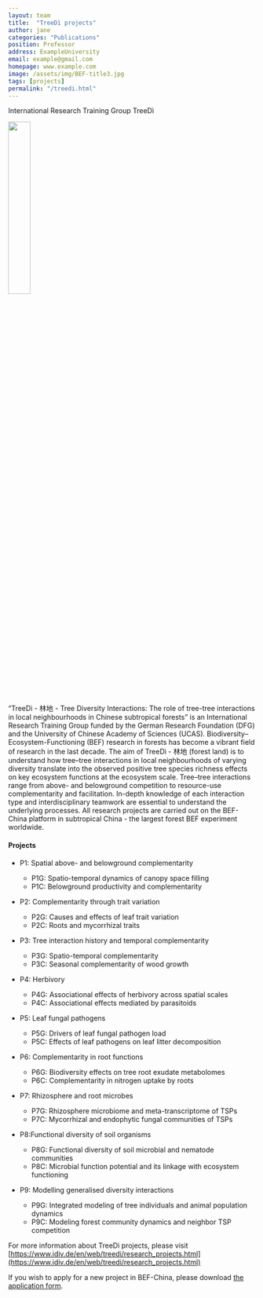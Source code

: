 ```yaml
---
layout: team
title:  "TreeDì projects"
author: jane
categories: "Publications"
position: Professor
address: ExampleUniversity
email: example@gmail.com
homepage: www.example.com
image: /assets/img/BEF-title3.jpg
tags: [projects]
permalink: "/treedi.html"
---
```


International Research Training Group TreeDì

<a href="https://www.idiv.de/en/web/treedi/research_projects.html">
  <img src = "{{ site.baseurl }}/assets/logo/treedi.png" style="width:30%">
</a>

 “TreeDì - 林地 - Tree Diversity Interactions: The role of tree-tree interactions in local neighbourhoods in Chinese subtropical forests” is an International Research Training Group funded by the German Research Foundation (DFG) and the University of Chinese Academy of Sciences (UCAS). Biodiversity–Ecosystem-Functioning (BEF) research in forests has become a vibrant field of research in the last decade. The aim of TreeDì - 林地 (forest land) is to understand how tree–tree interactions in local neighbourhoods of varying diversity translate into the observed positive tree species richness effects on key ecosystem functions at the ecosystem scale. Tree–tree interactions range from above- and belowground competition to resource-use complementarity and facilitation. In-depth knowledge of each interaction type and interdisciplinary teamwork are essential to understand the underlying processes. All research projects are carried out on the BEF-China platform in subtropical China - the largest forest BEF experiment worldwide.




#### Projects

- P1: Spatial above- and belowground complementarity
  - P1G: Spatio-temporal dynamics of canopy space filling
  - P1C: Belowground productivity and complementarity
- P2: Complementarity through trait variation
  - P2G: Causes and effects of leaf trait variation
  - P2C: Roots and mycorrhizal traits
- P3: Tree interaction history and temporal complementarity
  * P3G: Spatio-temporal complementarity
  * P3C: Seasonal complementarity of wood growth

- P4: Herbivory
  - P4G: Associational effects of herbivory across spatial scales
  - P4C: Associational effects mediated by parasitoids

- P5: Leaf fungal pathogens
  - P5G: Drivers of leaf fungal pathogen load
  - P5C: Effects of leaf pathogens on leaf litter decomposition

- P6: Complementarity in root functions
  - P6G: Biodiversity effects on tree root exudate metabolomes
  - P6C: Complementarity in nitrogen uptake by roots

- P7: Rhizosphere and root microbes
  - P7G: Rhizosphere microbiome and meta-transcriptome of TSPs
  - P7C: Mycorrhizal and endophytic fungal communities of TSPs

- P8:Functional diversity of soil organisms
  - P8G: Functional diversity of soil microbial and nematode communities
  - P8C: Microbial function potential and its linkage with ecosystem functioning

- P9: Modelling generalised diversity interactions
  - P9G: Integrated modeling of tree individuals and animal population dynamics
  - P9C: Modeling forest community dynamics and neighbor TSP competition


For more information about TreeDì projects, please visit [https://www.idiv.de/en/web/treedi/research_projects.html](https://www.idiv.de/en/web/treedi/research_projects.html)

<p>If you wish to apply for a new project in BEF-China, please download <a href="{{site.baseurl}}/assets/file/Application template for working in BEF-China platform.doc">the application form</a>.</p>
